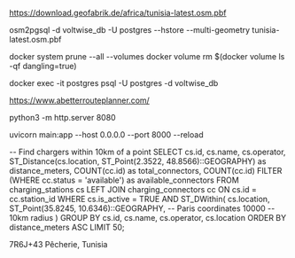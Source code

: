 https://download.geofabrik.de/africa/tunisia-latest.osm.pbf

osm2pgsql -d voltwise_db -U postgres --hstore --multi-geometry tunisia-latest.osm.pbf


docker system prune --all --volumes
docker volume rm $(docker volume ls -qf dangling=true)

docker exec -it postgres psql -U postgres -d voltwise_db


https://www.abetterrouteplanner.com/

python3 -m http.server 8080


uvicorn main:app --host 0.0.0.0 --port 8000 --reload



-- Find chargers within 10km of a point
SELECT 
    cs.id,
    cs.name,
    cs.operator,
    ST_Distance(cs.location, ST_Point(2.3522, 48.8566)::GEOGRAPHY) as distance_meters,
    COUNT(cc.id) as total_connectors,
    COUNT(cc.id) FILTER (WHERE cc.status = 'available') as available_connectors
FROM charging_stations cs
LEFT JOIN charging_connectors cc ON cs.id = cc.station_id
WHERE 
    cs.is_active = TRUE
    AND ST_DWithin(
        cs.location, 
        ST_Point(35.8245, 10.6346)::GEOGRAPHY, -- Paris coordinates
        10000 -- 10km radius
    )
GROUP BY cs.id, cs.name, cs.operator, cs.location
ORDER BY distance_meters ASC
LIMIT 50;



7R6J+43 Pêcherie, Tunisia
